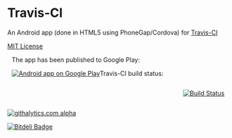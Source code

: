 Travis-CI
==========

An Android app (done in HTML5 using PhoneGap/Cordova) for [Travis-CI](https://travis-ci.org/)

[MIT License](LICENSE.md)

<div style="overflow: auto; padding: 0 10px;">
The app has been published to Google Play:
  <p style="float:left;">
    <a href="https://play.google.com/store/apps/details?id=com.floydpink.android.travisci">
      <img alt="Android app on Google Play" src="https://developer.android.com/images/brand/en_app_rgb_wo_60.png" />
    </a>
  </p>

Travis-CI build status:
  <p style="float:right;">
    <a href="https://travis-ci.org/floydpink/Travis-CI">
      <img src="https://travis-ci.org/floydpink/Travis-CI.png?branch=master" alt="Build Status">
    </a>
  </p>
</div>
 

[![githalytics.com alpha](https://cruel-carlota.gopagoda.com/b3522e75563951b5ad97075ab49444e8 "githalytics.com")](http://githalytics.com/floydpink/Travis-CI)


[![Bitdeli Badge](https://d2weczhvl823v0.cloudfront.net/floydpink/Travis-CI/trend.png)](https://bitdeli.com/free "Bitdeli Badge")


